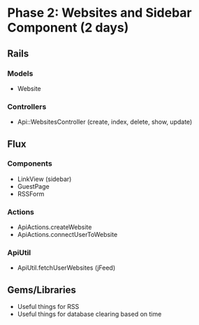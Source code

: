 # Phase 2: Websites and Sidebar Component (2 days)

## Rails
### Models
* Website

### Controllers
* Api::WebsitesController (create, index, delete, show, update)

## Flux
### Components
* LinkView (sidebar)
* GuestPage
* RSSForm

### Actions
* ApiActions.createWebsite
* ApiActions.connectUserToWebsite

### ApiUtil
* ApiUtil.fetchUserWebsites (jFeed)


## Gems/Libraries
* Useful things for RSS
* Useful things for database clearing based on time

